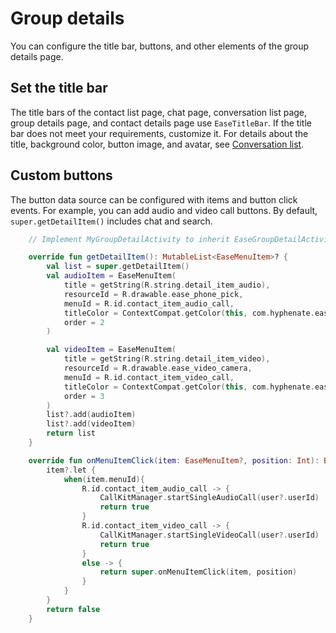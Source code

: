# Group details

You can configure the title bar, buttons, and other elements of the group details page. 

## Set the title bar

The title bars of the contact list page, chat page, conversation list page, group details page, and contact details page use `EaseTitleBar`. If the title bar does not meet your requirements, customize it. For details about the title, background color, button image, and avatar, see [Conversation list](conversation-list.md).

## Custom buttons

The button data source can be configured with items and button click events. For example, you can add audio and video call buttons. By default, `super.getDetailItem()` includes chat and search.

```kotlin
    // Implement MyGroupDetailActivity to inherit EaseGroupDetailActivity and override the following methods

    override fun getDetailItem(): MutableList<EaseMenuItem>? {
        val list = super.getDetailItem()
        val audioItem = EaseMenuItem(
            title = getString(R.string.detail_item_audio),
            resourceId = R.drawable.ease_phone_pick,
            menuId = R.id.contact_item_audio_call,
            titleColor = ContextCompat.getColor(this, com.hyphenate.easeui.R.color.ease_color_primary),
            order = 2
        )

        val videoItem = EaseMenuItem(
            title = getString(R.string.detail_item_video),
            resourceId = R.drawable.ease_video_camera,
            menuId = R.id.contact_item_video_call,
            titleColor = ContextCompat.getColor(this, com.hyphenate.easeui.R.color.ease_color_primary),
            order = 3
        )
        list?.add(audioItem)
        list?.add(videoItem)
        return list
    }

    override fun onMenuItemClick(item: EaseMenuItem?, position: Int): Boolean {
        item?.let {
            when(item.menuId){
                R.id.contact_item_audio_call -> {
                    CallKitManager.startSingleAudioCall(user?.userId)
                    return true
                }
                R.id.contact_item_video_call -> {
                    CallKitManager.startSingleVideoCall(user?.userId)
                    return true
                }
                else -> {
                    return super.onMenuItemClick(item, position)
                }
            }
        }
        return false
    }


```